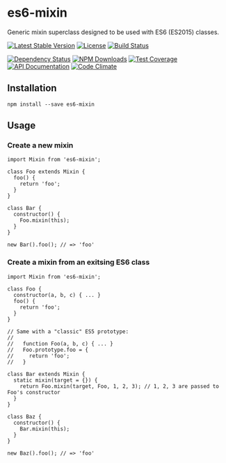 es6-mixin
=========

Generic mixin superclass designed to be used with ES6 (ES2015) classes.

[![Latest Stable Version](https://img.shields.io/npm/v/es6-mixin.svg)](https://www.npmjs.com/package/es6-mixin)
[![License](https://img.shields.io/npm/l/es6-mixin.svg)](https://www.npmjs.com/package/es6-mixin)
[![Build Status](https://img.shields.io/travis/amercier/node-es6-mixin/master.svg)](https://travis-ci.org/amercier/node-es6-mixin)

[![Dependency Status](http://img.shields.io/gemnasium/amercier/node-es6-mixin.svg)](https://gemnasium.com/amercier/node-es6-mixin)
[![NPM Downloads](https://img.shields.io/npm/dm/es6-mixin.svg)](https://www.npmjs.com/package/es6-mixin)
[![Test Coverage](https://img.shields.io/codecov/c/github/amercier/node-es6-mixin/master.svg)](https://codecov.io/github/amercier/node-es6-mixin?branch=master)
[![API Documentation](https://doc.esdoc.org/github.com/amercier/node-es6-mixin/badge.svg)](https://doc.esdoc.org/github.com/amercier/node-es6-mixin/)
[![Code Climate](https://img.shields.io/codeclimate/github/amercier/node-es6-mixin.svg)](https://codeclimate.com/github/amercier/node-es6-mixin)

Installation
------------

    npm install --save es6-mixin

Usage
-----

### Create a new mixin

```es6
import Mixin from 'es6-mixin';

class Foo extends Mixin {
  foo() {
    return 'foo';
  }
}

class Bar {
  constructor() {
    Foo.mixin(this);
  }
}

new Bar().foo(); // => 'foo'
```

### Create a mixin from an exitsing ES6 class

```es6
import Mixin from 'es6-mixin';

class Foo {
  constructor(a, b, c) { ... }
  foo() {
    return 'foo';
  }
}

// Same with a "classic" ES5 prototype:
//
//   function Foo(a, b, c) { ... }
//   Foo.prototype.foo = {
//     return 'foo';
//   }

class Bar extends Mixin {
  static mixin(target = {}) {
    return Foo.mixin(target, Foo, 1, 2, 3); // 1, 2, 3 are passed to Foo's constructor
  }
}

class Baz {
  constructor() {
    Bar.mixin(this);
  }
}

new Baz().foo(); // => 'foo'
```
